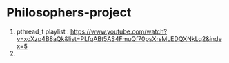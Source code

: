 # Philosophers-project
1. pthread_t playlist : https://www.youtube.com/watch?v=xoXzp4B8aQk&list=PLfqABt5AS4FmuQf70psXrsMLEDQXNkLq2&index=5
2. 
